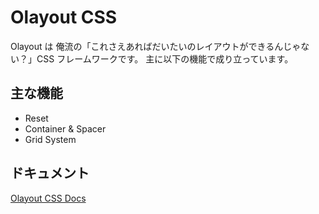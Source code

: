 # Olayout CSS

Olayout は 俺流の「これさえあればだいたいのレイアウトができるんじゃない？」CSS フレームワークです。
主に以下の機能で成り立っています。

## 主な機能

- Reset
- Container & Spacer
- Grid System

## ドキュメント

[Olayout CSS Docs](https://hilosiva.github.io/olayout-docs/)

